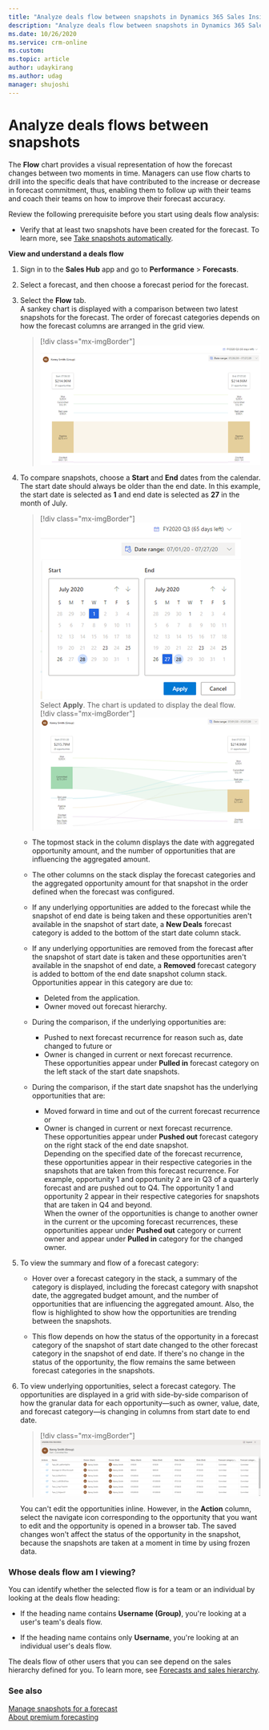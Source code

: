 ```yaml
---	
title: "Analyze deals flow between snapshots in Dynamics 365 Sales Insights | MicrosoftDocs"	
description: "Analyze deals flow between snapshots in Dynamics 365 Sales Insights."	
ms.date: 10/26/2020	
ms.service: crm-online
ms.custom: 	
ms.topic: article	
author: udaykirang	
ms.author: udag	
manager: shujoshi	
---	
```


# Analyze deals flows between snapshots	

The **Flow** chart provides a visual representation of how the forecast changes between two moments in time. Managers can use flow charts to drill into the specific deals that have contributed to the increase or decrease in forecast commitment, thus, enabling them to follow up with their teams and coach their teams on how to improve their forecast accuracy.	

Review the following prerequisite before you start using deals flow analysis:	

- Verify that at least two snapshots have been created for the forecast. To learn more, see [Take snapshots automatically](manage-snapshots-forecast.md).	

**View and understand a deals flow**	

1.	Sign in to the **Sales Hub** app and go to **Performance** > **Forecasts**.	  
2.	Select a forecast, and then choose a forecast period for the forecast.	  
3.	Select the **Flow** tab.	  
    A sankey chart is displayed with a comparison between two latest snapshots for the forecast. The order of forecast categories depends on how the forecast columns are arranged in the grid view.   
    > [!div class="mx-imgBorder"]	
    > ![Deal flown sankey chart](media/predictive-forecasting-deal-flow-sankey-chart.png "Deal flown sankey chart")    
4.	To compare snapshots, choose a **Start** and **End** dates from the calendar. The start date should always be older than the end date. In this example, the start date is selected as **1** and end date is selected as **27** in the month of July.	  
    > [!div class="mx-imgBorder"]	
    > ![Select start and end date](media/predictive-forecasting-deal-flow-select-start-end-date.png "Select start and end date")	   	
    Select **Apply**. The chart is updated to display the deal flow.	   
    > [!div class="mx-imgBorder"]	
    > ![Deal flow chart between dates](media/predictive-forecasting-deal-flow-chart-between-dates.png "Deal flow chart between dates")    	 	
    - The topmost stack in the column displays the date with aggregated opportunity amount, and the number of opportunities that are influencing the aggregated amount.	
    -	The other columns on the stack display the forecast categories and the aggregated opportunity amount for that snapshot in the order defined when the forecast was configured.	
    -	If any underlying opportunities are added to the forecast while the snapshot of end date is being taken and these opportunities aren't available in the snapshot of start date, a **New Deals** forecast category is added to the bottom of the start date column stack.	
    -	If any underlying opportunities are removed from the forecast after the snapshot of start date is taken and these opportunities aren't available in the snapshot of end date, a **Removed** forecast category is added to bottom of the end date snapshot column stack. Opportunities appear in this category are due to:   
        - Deleted from the application. 
        - Owner moved out forecast hierarchy.   
    - During the comparison, if the underlying opportunities are:
        - Pushed to next forecast recurrence for reason such as, date changed to future or
        - Owner is changed in current or next forecast recurrence.   
        These opportunities appear under **Pulled in** forecast category on the left stack of the start date snapshots.    
    
    - During the comparison, if the start date snapshot has the underlying opportunities that are:
        - Moved forward in time and out of the current forecast recurrence or
        - Owner is changed in current or next forecast recurrence.   
        These opportunities appear under **Pushed out** forecast category on the right stack of the end date snapshot.   
        Depending on the specified date of the forecast recurrence, these opportunities appear in their respective categories in the snapshots that are taken from this forecast recurrence. For example, opportunity 1 and opportunity 2 are in Q3 of a quarterly forecast and are pushed out to Q4. The opportunity 1 and opportunity 2 appear in their respective categories for snapshots that are taken in Q4 and beyond.   
        When the owner of the opportunities is change to another owner in the current or the upcoming forecast recurrences, these opportunities appear under **Pushed out** category or current owner and appear under **Pulled in** category for the changed owner.    


5.	To view the summary and flow of a forecast category:	

    -	Hover over a forecast category in the stack, a summary of the category is displayed, including the forecast category with snapshot date, the aggregated budget amount, and the number of opportunities that are influencing the aggregated amount. Also, the flow is highlighted to show how the opportunities are trending between the snapshots.	

    -	This flow depends on how the status of the opportunity in a forecast category of the snapshot of start date changed to the other forecast category in the snapshot of end date. If there's no change in the status of the opportunity, the flow remains the same between forecast categories in the snapshots.	

6.	To view underlying opportunities, select a forecast category. The opportunities are displayed in a grid with side-by-side comparison of how the granular data for each opportunity—such as owner, value, date, and forecast category—is changing in columns from start date to end date.	

    > [!div class="mx-imgBorder"]	
    > ![Underlying opportunities of a forecast category](media/predictive-forecasting-deal-underlying-opportunities-forecast-category.png "Underlying opportunities of a forecast category")	

    You can't edit the opportunities inline. However, in the **Action** column, select the navigate icon corresponding to the opportunity that you want to edit and the opportunity is opened in a browser tab. The saved changes won't affect the status of the opportunity in the snapshot, because the snapshots are taken at a moment in time by using frozen data.	

### Whose deals flow am I viewing?	

You can identify whether the selected flow is for a team or an individual by looking at the deals flow heading:	

-	If the heading name contains **Username (Group)**, you're looking at a user's team's deals flow.	

-	If the heading name contains only **Username**, you're looking at an individual user's deals flow.	

The deals flow of other users that you can see depend on the sales hierarchy defined for you. To learn more, see [Forecasts and sales hierarchy](https://docs.microsoft.com/dynamics365/sales-enterprise/view-forecasts#forecasts-and-sales-hierarchy).	


### See also	

[Manage snapshots for a forecast](manage-snapshots-forecast.md)<br>	
[About premium forecasting](configure-premium-forecasting.md)
